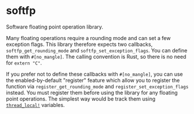 # softfp

Software floating point operation library.

Many floating operations require a rounding mode and can set a few exception flags.
This library therefore expects two callbacks, `softfp_get_rounding_mode` and
`softfp_set_exception_flags`. You can define them with `#[no_mangle]`. The calling
convention is Rust, so there is no need for `extern "C"`.

If you prefer not to define these callbacks with `#[no_mangle]`, you can use the
enabled-by-default "register" feature which allow you to register the function
via `register_get_rounding_mode` and `register_set_exception_flags` instead.
You must register them before using the library for any floating point operations.
The simplest way would be track them using
[`thread_local!`](https://doc.rust-lang.org/nightly/std/macro.thread_local.html)
variables.
